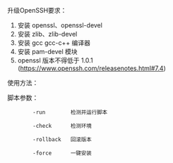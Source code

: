 升级OpenSSH要求：
  1. 安装 openssl、openssl-devel
  2. 安装 zlib、zlib-devel
  3. 安装 gcc gcc-c++ 编译器
  4. 安装 pam-devel 模块
  6. openssl 版本不得低于 1.0.1  (https://www.openssh.com/releasenotes.html#7.4)


使用方法：
  
  脚本参数：
  
            -run        检测并运行脚本
            
            -check      检测环境
            
            -rollback   回滚版本
            
            -force      一键安装
  
